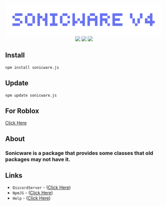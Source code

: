 <div align="center"><br>
  <img src="https://raw.githubusercontent.com/easyontop/easyontop.github.io/main/SonicwareV4.png"/>
  <br/>
  <a href="https://www.npmjs.com/package/sonicware.js"><img src="https://img.shields.io/npm/v/sonicwareutils.png"/></a>
  <a href="https://www.npmjs.com/package/sonicware.js"><img src="https://raster.shields.io/npm/dt/sonicwareutils.png"/></a>
  <img src="https://raster.shields.io/badge/Sonicware%20V4-00aa00.png"/><br>
</div>

## Install
```sh
npm install sonicware.js
```

## Update
```sh
npm update sonicware.js
```

## For Roblox
<a href="https://github.com/easyontop/Sonicware" target="_blank">Click Here</a>

## About
### Sonicware is a package that provides some classes that old packages may not have it. 

## Links
- `DiscordServer` - ([Click Here][discordserver])
- `NpmJS` - ([Click Here][npmpackage])
- `Help` - ([Click Here][discordserver])

[discordserver]: https://discord.gg/PkmgVaG4vk
[colorsdocs]: https://github.com/easyontop/sonicware.js/blob/main/docs/Colors.md
[dcsc]: https://github.com/easyontop/sonicware.js/blob/main/docs/Discord.md
[npmpackage]: https://npmjs.com/package/sonicware.js